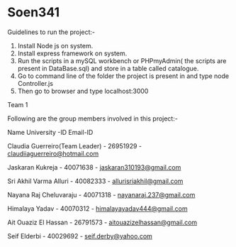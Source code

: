 # Soen341
Guidelines to run the project:-
1. Install Node js on system.
2. Install express framework on system.
3. Run the scripts in a mySQL workbench or PHPmyAdmin( the scripts are present in DataBase.sql) 
and store in a table called catalogue.
4. Go to command line of the folder the project is present in and type node Controller.js
5. Then go to browser and type localhost:3000


Team 1

Following are the group members involved in this project:-

Name	University -ID	Email-ID

Claudia Guerreiro(Team Leader) -	26951929 -	claudiiaguerreiro@hotmail.com

Jaskaran Kukreja -	40071638 -	jaskaran310193@gmail.com

Sri Akhil Varma Alluri -	40082333 - allurisriakhil@gmail.com

Nayana Raj Cheluvaraju	- 40071318 -	nayanaraj.237@gmail.com

Himalaya Yadav -	40070312 -	himalayayadav444@gmail.com

Ait Ouaziz El Hassan -	26791573 -	aitouazizelhassan@gmail.com

Seif Elderbi - 40029692 - seif.derby@yahoo.com
